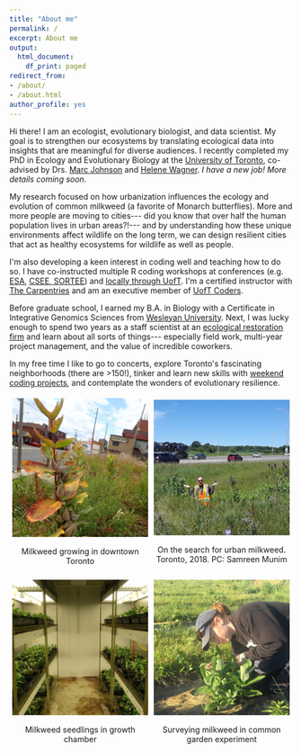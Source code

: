 ```yaml
---
title: "About me"
permalink: /
excerpt: About me
output:
  html_document:
    df_print: paged
redirect_from:
- /about/
- /about.html
author_profile: yes
---
```


Hi there! I am an ecologist, evolutionary biologist, and data scientist. My goal is to strengthen our ecosystems by translating ecological data into insights that are meaningful for diverse audiences. I recently completed my PhD in Ecology and Evolutionary Biology at the [University of Toronto](https://eeb.utoronto.ca/), co-advised by Drs. [Marc Johnson](https://evoecolab.wordpress.com/) and [Helene Wagner](http://sites.utm.utoronto.ca/wagnerlab). *I have a new job! More details coming soon.*

My research focused on how urbanization influences the ecology and evolution of common milkweed (a favorite of Monarch butterflies). More and more people are moving to cities--- did you know that over half the human population lives in urban areas?!--- and by understanding how these unique environments affect wildlife on the long term, we can design resilient cities that act as healthy ecosystems for wildlife as well as people.

I'm also developing a keen interest in coding well and teaching how to do so. I have co-instructed multiple R coding workshops at conferences (e.g. [ESA](https://sbreitbart.github.io/DataSci_for_Ecologists/), [CSEE, SORTEE](https://afilazzola.github.io/FastR/)) and [locally through UofT](https://sbreitbart.github.io/BGSS_Retreat_2021_Workshop/). I'm a certified instructor with [The Carpentries](https://carpentries.org/) and am an executive member of [UofT Coders](https://uoftcoders.github.io/).

Before graduate school, I earned my B.A. in Biology with a Certificate in Integrative Genomics Sciences from [Wesleyan University](https://www.wesleyan.edu/). Next, I was lucky enough to spend two years as a staff scientist at an [ecological restoration firm](https://princetonhydro.com/) and learn about all sorts of things--- especially field work, multi-year project management, and the value of incredible coworkers.

In my free time I like to go to concerts, explore Toronto's fascinating neighborhoods (there are >150!), tinker and learn new skills with [weekend coding projects](/portfolio.md), and contemplate the wonders of evolutionary resilience.


<div style="display: flex; justify-content: center; align-items: center; flex-wrap: wrap;">
    <div style="flex: 0 0 48%; margin: 1%;">
        <img src="./images/mw_multi.jpg" alt="Milkweed growing in downtown Toronto" style="width:100%">
        <p style="text-align:center;">Milkweed growing in downtown Toronto</p>
    </div>
    <div style="flex: 0 0 48%; margin: 1%;">
        <img src="./images/2018_fieldwork.jpg" alt="On the search for urban milkweed. Toronto, 2018. PC: Samreen Munim" style="width:100%">
        <p style="text-align:center;">On the search for urban milkweed. Toronto, 2018. PC: Samreen Munim</p>
    </div>
    <div style="flex: 0 0 48%; margin: 1%;">
        <img src="./images/growth_chamber.jpg" alt="Milkweed seedlings in growth chamber" style="width:100%">
        <p style="text-align:center;">Milkweed seedlings in growth chamber</p>
    </div>
    <div style="flex: 0 0 48%; margin: 1%;">
        <img src="./images/KSR_2021.jpeg" alt="Surveying milkweed in common garden experiment" style="width:100%">
        <p style="text-align:center;">Surveying milkweed in common garden experiment</p>
    </div>
</div>
